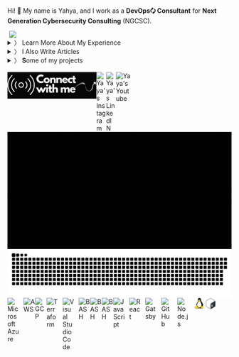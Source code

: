 
Hi! 👋 My name is Yahya, and I work as a **DevOps🗘 Consultant** for **Next Generation Cybersecurity Consulting** (NGCSC). <br>

<img src="https://github-readme-streak-stats.herokuapp.com/?user=yaya2devops&theme=github-dark-blue&date_format=M%20j%5B%2C%20Y%5D" align="right" width="500" >

<details>
<summary>
  〉 Learn More About My Experience
</summary>  ﹀ 
 <br>
My experience includes process automation, cloud infrastructure development, security architecture, modern operations, and support for existing procedures.
<br><br>  

  
I do cloud certifications to stay up to date on the latest technologies. <br> I am currently 20 times Multi-Cloud Certified.
<br>Find out more from [here](https://github.com/Y4HYA4/ExperienceInCloud#readme).
  
</details>

<details>
<summary> 〉 I Also Write Articles
</summary>﹀

<!-- HASHNODE_BLOG:START -->
- [AWS Cloud Project Bootcamp](https://blog.yahya-abulhaj.dev//aws-cloud-project-bootcamp)
- [API-Driven Innovation: The Digital Age's Winning Formula](https://blog.yahya-abulhaj.dev//api-driven-innovation-the-digital-ages-winning-formula)
- [The Technology Titan Go Language](https://blog.yahya-abulhaj.dev//the-technology-titan-go-language)
<!-- HASHNODE_BLOG:END -->
  
> ❝In real open source, you have the right to control your own destiny.❞ -Linus Torvalds

</details>

<details>
<summary> 〉 <b>S</b>ome of my projects
</summary>﹀
  
| Project      | Description | Direction|
| :----------- | :----------- |:-----------: |
| CloudBoost      |   Azure Fundamentals Notes     |[Link](https://cloud.itzyahya.tech/)|
| Bachelors Guide   |      Simplifying Degree   |[Link](https://istic.computer-engineering.tech/?#/ISTIC_Materials)|  
|  Linux Roadmap   |      My guide To Starting Linux   |[Link](https://linux.yahya-abulhaj.dev/)|  
|  Cloudrise   |      Cloud Certification resources   |[Link](https://cloudrise.yahya-abulhaj.dev/)|  

  
</details>  

<br>


 <a href="https://www.instagram.com/yaya2devops/">
  <img align="left" alt="Yaya's Instagram" width="200px" src="con.png" />
</a>
 <a href="https://www.instagram.com/yaya2devops/">
  <img align="left" alt="Yaya's Instagram" width="22px" src="https://raw.githubusercontent.com/hussainweb/hussainweb/main/icons/instagram.png" />
</a>
<a href="https://www.linkedin.com/in/yahya-abulhaj/">
  <img align="left" alt="Yaya's LinkedIN" width="22px" src="https://raw.githubusercontent.com/peterthehan/peterthehan/master/assets/linkedin.svg" />
</a>
<a href="https://www.youtube.com/@yaya2devops/">
  <img align="left" alt="Yaya's Youtube" width="35px" src="https://www.freepnglogos.com/uploads/youtube-logo-icon-transparent---32.png" />
</a>
<br>
<br>
<br>

<br>



<img src="3DTOUCH.gif" align="left"  >



<a href=#><img align="right" src="contributions.svg"></a>
<img align="left" alt="Microsoft Azure" width="26px" src="https://cdn.worldvectorlogo.com/logos/azure-1.svg" style="padding-right:10px;" />
<img align="left" alt="AWS" width="26px" src="https://upload.wikimedia.org/wikipedia/commons/9/93/Amazon_Web_Services_Logo.svg"/>
<img align="left" alt="GCP" width="26px" src="https://static.cdnlogo.com/logos/g/75/google-cloud.svg" />
<img align="left" alt="Terraform" width="26px" src="https://cdn.worldvectorlogo.com/logos/terraform-enterprise.svg" style="padding-right:10px;" />
<img align="left" alt="Visual Studio Code" width="26px" src="https://cdn.jsdelivr.net/gh/devicons/devicon/icons/vscode/vscode-original.svg" style="padding-right:10px;" />
<img align="left" alt="BASH" width="26px" src="https://upload.wikimedia.org/wikipedia/commons/3/39/Kubernetes_logo_without_workmark.svg" />
<img align="left" alt="BASH" width="26px" src="https://seekvectorlogo.com/wp-content/uploads/2018/12/docker-vector-logo-small.png" />
<img align="left" alt="BASH" width="26px" src="https://upload.wikimedia.org/wikipedia/commons/2/24/Ansible_logo.svg" />
<img align="left" alt="JavaScript" width="26px" src="https://cdn.jsdelivr.net/gh/devicons/devicon/icons/javascript/javascript-original.svg" style="padding-right:10px;" />
<img align="left" alt="React" width="26px" src="https://cdn.jsdelivr.net/gh/devicons/devicon/icons/react/react-original.svg" style="padding-right:10px;" />
<img align="left" alt="Gatsby" width="26px" src="https://cdn.jsdelivr.net/gh/devicons/devicon/icons/gatsby/gatsby-original.svg" style="padding-right:10px;" />
<img align="left" alt="GitHub" width="26px" src="https://user-images.githubusercontent.com/3369400/139447912-e0f43f33-6d9f-45f8-be46-2df5bbc91289.png" style="padding-right:10px;" />
<img align="left" alt="Node.js" width="26px" src="https://cdn.jsdelivr.net/gh/devicons/devicon/icons/nodejs/nodejs-original.svg" style="padding-right:10px;" />
<img align="left" alt="LINUX" width="26px" src="https://raw.githubusercontent.com/devicons/devicon/v2.15.1/icons/linux/linux-original.svg" />
<img align="left" alt="BASH" width="26px" src="https://raw.githubusercontent.com/devicons/devicon/v2.15.1/icons/bash/bash-original.svg" />


